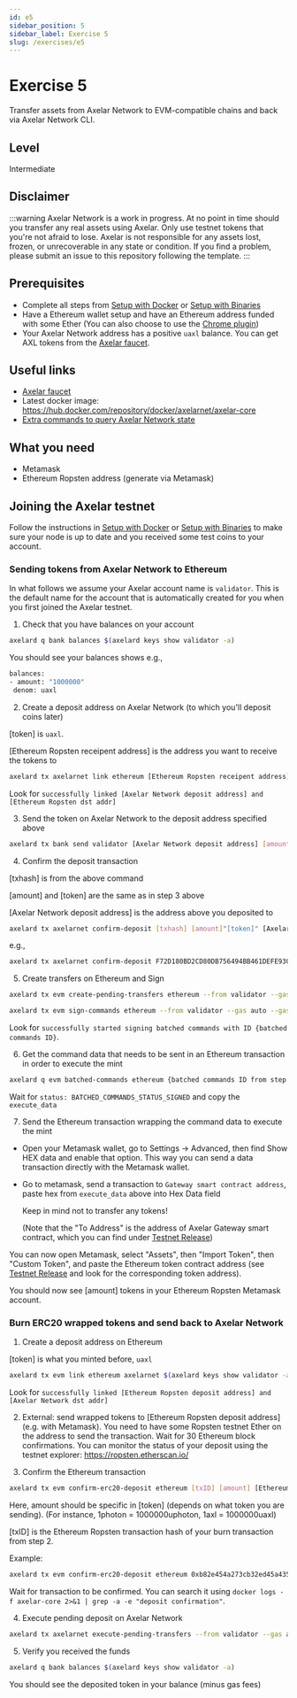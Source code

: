 ```yaml
---
id: e5
sidebar_position: 5
sidebar_label: Exercise 5
slug: /exercises/e5
---
```

# Exercise 5
Transfer assets from Axelar Network to EVM-compatible chains and back via Axelar Network CLI.

## Level
Intermediate

## Disclaimer
:::warning
Axelar Network is a work in progress. At no point in time should you transfer any real assets using Axelar. Only use testnet tokens that you're not afraid to lose. Axelar is not responsible for any assets lost, frozen, or unrecoverable in any state or condition. If you find a problem, please submit an issue to this repository following the template.
:::

## Prerequisites
- Complete all steps from [Setup with Docker](/setup-docker) or [Setup with Binaries](/setup-binaries)
- Have a Ethereum wallet setup and have an Ethereum address funded with some Ether (You can also choose to use the [Chrome plugin](https://chrome.google.com/webstore/detail/mew-cx/nlbmnnijcnlegkjjpcfjclmcfggfefdm?hl=en))
- Your Axelar Network address has a positive `uaxl` balance. You can get AXL tokens from the [Axelar faucet](http://faucet.testnet.axelar.dev/).

## Useful links
- [Axelar faucet](http://faucet.testnet.axelar.dev/)
- Latest docker image: https://hub.docker.com/repository/docker/axelarnet/axelar-core
- [Extra commands to query Axelar Network state](/extra-commands)

## What you need
- Metamask
- Ethereum Ropsten address (generate via Metamask)

## Joining the Axelar testnet

Follow the instructions in [Setup with Docker](/setup-docker) or [Setup with Binaries](/setup-binaries) to make sure your node is up to date and you received some test coins to your account.

### Sending tokens from Axelar Network to Ethereum

In what follows we assume your Axelar account name is `validator`.  This is the default name for the account that is automatically created for you when you first joined the Axelar testnet.

1. Check that you have balances on your account

```bash
axelard q bank balances $(axelard keys show validator -a)
```
You should see your balances shows e.g.,
```bash
balances:
- amount: "1000000"
 denom: uaxl
```
2. Create a deposit address on Axelar Network (to which you'll deposit coins later)

[token] is `uaxl`.

[Ethereum Ropsten receipent address] is the address you want to receive the tokens to
```bash
axelard tx axelarnet link ethereum [Ethereum Ropsten receipent address] [token] --from validator
```
Look for `successfully linked [Axelar Network deposit address] and [Ethereum Ropsten dst addr]`

3. Send the token on Axelar Network to the deposit address specified above
```bash
axelard tx bank send validator [Axelar Network deposit address] [amount]"[token]"
```

4. Confirm the deposit transaction

[txhash] is from the above command

[amount] and [token] are the same as in step 3 above

[Axelar Network deposit address] is the address above you deposited to

```bash
axelard tx axelarnet confirm-deposit [txhash] [amount]"[token]" [Axelar Network deposit address] --from validator
```
e.g.,
```bash
axelard tx axelarnet confirm-deposit F72D180BD2CD80DB756494BB461DEFE93091A116D703982E91AC2418EC660752  1000000uaxl axelar1gmwk28m33m3gfcc6kr32egf0w8g6k7fvppspue --from validator
```

5. Create transfers on Ethereum and Sign
```bash
axelard tx evm create-pending-transfers ethereum --from validator --gas auto --gas-adjustment 1.2
```

```bash
axelard tx evm sign-commands ethereum --from validator --gas auto --gas-adjustment 1.2
```
Look for `successfully started signing batched commands with ID {batched commands ID}`.

6. Get the command data that needs to be sent in an Ethereum transaction in order to execute the mint
```bash
axelard q evm batched-commands ethereum {batched commands ID from step 5}
```
Wait for `status: BATCHED_COMMANDS_STATUS_SIGNED` and copy the `execute_data`

7. Send the Ethereum transaction wrapping the command data to execute the mint

- Open your Metamask wallet, go to Settings -> Advanced, then find Show HEX data and enable that option. This way you can send a data transaction directly with the Metamask wallet.

- Go to metamask, send a transaction to `Gateway smart contract address`, paste hex from `execute_data` above into Hex Data field

  Keep in mind not to transfer any tokens!

  (Note that the "To Address" is the address of Axelar Gateway smart contract, which you can find under [Testnet Release](/testnet-releases))

You can now open Metamask, select "Assets", then "Import Token", then "Custom Token", and paste the Ethereum token contract address (see [Testnet Release](/testnet-releases) and look for the corresponding token address).

You should now see [amount] tokens in your Ethereum Ropsten Metamask account.

### Burn ERC20 wrapped tokens and send back to Axelar Network
1. Create a deposit address on Ethereum

[token] is what you minted before, `uaxl`

```bash
axelard tx evm link ethereum axelarnet $(axelard keys show validator -a) [token] --from validator
```
Look for `successfully linked [Ethereum Ropsten deposit address] and [Axelar Network dst addr]`

2. External: send wrapped tokens to  [Ethereum Ropsten deposit address] (e.g. with Metamask). You need to have some Ropsten testnet Ether on the address to send the transaction. Wait for 30 Ethereum block confirmations. You can monitor the status of your deposit using the testnet explorer: https://ropsten.etherscan.io/

3. Confirm the Ethereum transaction

```bash
axelard tx evm confirm-erc20-deposit ethereum [txID] [amount] [Ethereum Ropsten deposit address] --from validator
```
Here, amount should be specific in [token] (depends on what token you are sending).
(For instance, 1photon = 1000000uphoton,  1axl = 1000000uaxl)

[txID] is the Ethereum Ropsten transaction hash of your burn transaction from step 2.

Example:
```bash
axelard tx evm confirm-erc20-deposit ethereum 0xb82e454a273cb32ed45a435767982293c12bf099ba419badc0a728e731f5825e 1000000 0x5CFEcE3b659e657E02e31d864ef0adE028a42a8E --from validator
```

Wait for transaction to be confirmed.
You can search it using `docker logs -f axelar-core 2>&1 | grep -a -e "deposit confirmation"`.

4. Execute pending deposit on Axelar Network
```bash
axelard tx axelarnet execute-pending-transfers --from validator --gas auto --gas-adjustment 1.2
```
5. Verify you received the funds
```bash
axelard q bank balances $(axelard keys show validator -a)
```

You should see the deposited token in your balance (minus gas fees)

